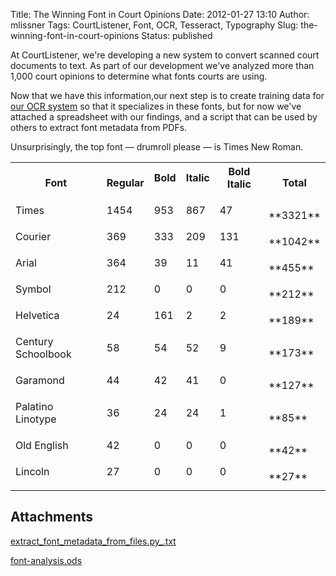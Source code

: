 Title: The Winning Font in Court Opinions
Date: 2012-01-27 13:10
Author: mlissner
Tags: CourtListener, Font, OCR, Tesseract, Typography
Slug: the-winning-font-in-court-opinions
Status: published

At CourtListener, we're developing a new system to convert scanned court
documents to text. As part of our development we've analyzed more than
1,000 court opinions to determine what fonts courts are using.

Now that we have this information,our next step is to create training
data for [our OCR system](http://code.google.com/p/tesseract-ocr/) so
that it specializes in these fonts, but for now we've attached a
spreadsheet with our findings, and a script that can be used by others
to extract font metadata from PDFs.

Unsurprisingly, the top font — drumroll please — is Times New Roman.

<table>
<tr>
<th>
Font

</td>
<th>
Regular

</td>
<th>
Bold

</p>
<th>
Italic

</p>
<th>
Bold Italic

</p>
<th>
Total

</tr>
<tr>
<td>
Times

</p>
<td>
1454

</p>
<td>
953

</p>
<td>
867

</p>
<td>
47

</p>
<td>
**3321**

</tr>
<tr>
<td>
Courier

</p>
<td>
369

</p>
<td>
333

</p>
<td>
209

</p>
<td>
131

</p>
<td>
**1042**

</tr>
<tr>
<td>
Arial

</p>
<td>
364

</p>
<td>
39

</p>
<td>
11

</p>
<td>
41

</p>
<td>
**455**

</tr>
<tr>
<td>
Symbol

</p>
<td>
212

</p>
<td>
0

</p>
<td>
0

</p>
<td>
0

</p>
<td>
**212**

</tr>
<tr>
<td>
Helvetica

</p>
<td>
24

</p>
<td>
161

</p>
<td>
2

</p>
<td>
2

</p>
<td>
**189**

</tr>
<tr>
<td>
Century Schoolbook

</p>
<td>
58

</p>
<td>
54

</p>
<td>
52

</p>
<td>
9

</p>
<td>
**173**

</tr>
<tr>
<td>
Garamond

</p>
<td>
44

</p>
<td>
42

</p>
<td>
41

</p>
<td>
0

</p>
<td>
**127**

</tr>
<tr>
<td>
Palatino Linotype

</p>
<td>
36

</p>
<td>
24

</p>
<td>
24

</p>
<td>
1

</p>
<td>
**85**

</tr>
<tr>
<td>
Old English

</p>
<td>
42

</p>
<td>
0

</p>
<td>
0

</p>
<td>
0

</p>
<td>
**42**

</tr>
<tr>
<td>
Lincoln

</p>
<td>
27

</p>
<td>
0

</p>
<td>
0

</p>
<td>
0

</p>
<td>
**27**

</tr>
</table>

## Attachments

[extract\_font\_metadata\_from\_files.py\_.txt]({filename}/txt/extract_font_metadata_from_files.py.txt)

[font-analysis.ods]({filename}/ods/font-analysis.ods)

